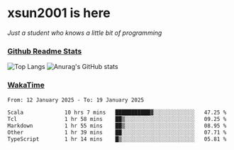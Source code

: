 # xsun2001 is here

*Just a student who knows a little bit of programming*

### [Github Readme Stats](https://github.com/anuraghazra/github-readme-stats)

![Top Langs](https://github-readme-stats.vercel.app/api/top-langs/?username=xsun2001&layout=compact&theme=radical) ![Anurag's GitHub stats](https://github-readme-stats.vercel.app/api?username=xsun2001&show_icons=true&theme=radical)

### [WakaTime](https://wakatime.com)

<!--START_SECTION:waka-->

```txt
From: 12 January 2025 - To: 19 January 2025

Scala             10 hrs 7 mins   ███████████▓░░░░░░░░░░░░░   47.25 %
Tcl               1 hr 58 mins    ██▒░░░░░░░░░░░░░░░░░░░░░░   09.25 %
Markdown          1 hr 55 mins    ██▒░░░░░░░░░░░░░░░░░░░░░░   08.95 %
Other             1 hr 39 mins    ██░░░░░░░░░░░░░░░░░░░░░░░   07.71 %
TypeScript        1 hr 14 mins    █▒░░░░░░░░░░░░░░░░░░░░░░░   05.81 %
```

<!--END_SECTION:waka-->
